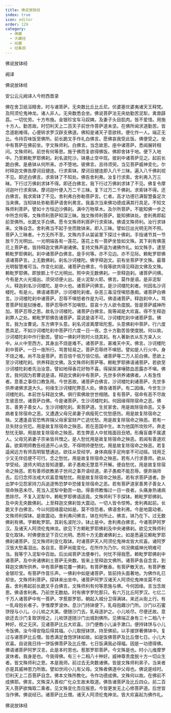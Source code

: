 ```yaml
---
title: 佛说放钵经
index: true
icon: editor
order: 129
category:
  - 佛藏
  - 大藏经
  - 经藏
  - 经集部
---
```


  佛说放钵经  

阙译  

佛说放钵经  

安公云元阙译人今附西晋录  

佛在舍卫祇洹精舍。时与诸菩萨。无央数比丘比丘尼。优婆塞优婆夷诸天王释梵。及阿须伦鬼神龙。诸人非人。无央数悉会坐。佛说菩萨法无央劫勤苦泥犁。禽兽薜荔。一切忧劳。十方布施。金银珍宝车马奴婢。及妻子头目肌肉。皆不爱惜。用施十方人。勤苦故。时忉利天上二百天子前世作菩萨道未坚。在佛所闻求道勤苦。皆念道剧难得。心便转求罗汉辟支佛道。佛知是诸天子意欲转。便化作一人。端正无比。令持百味饭至佛所。前长跪叉手作礼白佛言。愿佛哀我受此饭。佛便受之。坐中有菩萨在佛前坐。字文殊师利。白佛言。当念故恩。座中诸菩萨。悉闻展转相问。文殊师利。前世有何等恩。施于佛而复欲得佛饭。佛即舍钵于地。便下入地中。乃至赖毗罗耶佛刹。刹名波陀沙。钵悬止空中现。彼刹中诸菩萨见之。起前长跪白佛。是悬钵从何所来。亦不堕地。彼佛言。且待须臾。当见菩萨威神变化。尔时释迦文佛告摩诃目揵连。行求索钵。摩诃目揵连即入八千三昧。遍入八千佛刹视不见。即还白佛言。求索钵了不知处。佛告舍利弗。汝复行求索。舍利弗入万三昧。下行过万佛刹求钵不得。即还白佛言。我下行过万佛刹求钵了不见。佛复令摩诃迦叶行求索钵。摩诃迦叶便入万二千三昧。复下过万二千佛刹。求索钵不得。还白佛言。我求索钵了不见。舍利弗白弥勒菩萨言。仁者。高才功德已满智慧备足次当来佛。当知钵处弥勒菩萨语舍利弗言。我虽次当来佛功德成满其行具足。不知文殊师利菩萨。譬如十方恒边沙佛刹。满中万物草木。及尔所菩萨。不能知佛一步之中所念何等。文殊师利菩萨知深三昧。独文殊师利菩萨。能知佛钵处。舍利弗即起前至佛所。长跪叉手白佛。愿令文殊师利菩萨行求索钵。佛语文殊师利。汝行求钵来。文殊自念。舍利弗当不起于坐而致钵来。即入三昧。譬如日出光明无所不照。菩萨入三昧者。十方无所不至。文殊内手从袈裟里下探过十佛刹。手指诸节其一节放千万光明出。一光明端各有一莲花。莲花上有一菩萨坐皆如文殊。其下刹有佛莲花上菩萨者。皆持释迦文佛声谢诸佛。复持文殊声遥为诸佛作礼。如文殊手。逮至赖毗罗耶佛刹。刹中诸菩萨白佛言。是手何等。亦不见边。亦不见际。赖毗罗耶佛语诸菩萨言。上无数佛刹。刹名沙诃楼陀。佛字释迦文。前有坐菩萨字文殊。最尊光明智慧难可当。作变化如是。诸菩萨白佛言。今我等欲共得见释迦文佛及文殊。赖毗罗耶佛。即放额上千亿光明出。照中央无数佛刹。一至释迦刹。诸菩萨问佛。今有是大火光烟出。须臾顷便火出。是火泥犁火耶。佛言。莫作是语。是非泥犁火。释迦刹名沙诃楼陀。是中火也。诸菩萨问佛言。是沙诃楼陀刹者。何因名沙诃楼陀。有是火。佛语诸菩萨。沙诃楼陀刹者。杂恶三毒淫侄嗔怒愚痴。诸菩萨白佛言。沙诃楼陀刹中诸菩萨。忍辱不嗔怒者作是为可。佛语诸菩萨。释迦刹中人。骂詈菩萨轻是挝捶者。菩萨忍辱终不加嗔怒。慈哀十方人欲令度脱。皆是菩萨威神所加。菩萨忍辱之恩。故名沙诃楼陀。诸菩萨白佛言。我等闻是大欢喜。得不生释迦刹弊人之处。赖毗罗耶佛告诸菩萨。莫说是语不可。沙诃楼陀刹中诸菩萨意。佛言。我为汝曹说。东方佛字头意。刹名诃波离摩坻陀惹。头意佛刹中菩萨。行六度悉具足。不如沙诃楼陀刹中菩萨行六度一日一夜。念十方勤苦皆使度脱。何以故。沙诃楼陀刹中作行勤苦。譬如一佛刹坏败时火烧其刹。有人著新衣从东方来入火中。从火中至西方。其身出不烧是难不。诸菩萨言。甚难天中天。佛言。沙诃楼陀刹中菩萨。一日一夜所行。骂詈轻易之。菩萨忍辱终不嗔怒。譬如是人行火中。身不烧之难。尚不及是菩萨。若百倍千倍万倍亿倍。诸菩萨等二万人前白佛。愿欲上至沙诃楼陀刹。供养释迦文佛。及文殊师利菩萨等。赖毗罗耶佛语诸菩萨。若欲至沙诃楼陀刹者先治汝意。譬如地得香花好物不喜。得屎尿涕唾脓血恶露亦不嗔。佛言。我何因为若曹说是语。释迦文佛刹中有菩萨。先世多供养诸佛者。人有急性者。意善之事但口教急用。今世恶故。诸菩萨白佛言。沙诃楼陀刹诸菩萨。先世多供养诸佛求道大久。何缘生沙诃楼陀弊恶人处。佛告诸菩萨。有二因缘。今世生沙诃楼陀刹。本前世与释迦文佛。俱行索佛故世世相随。复有菩萨。宿命有恶不尽故生彼恶世。诸菩萨白佛。今是诸菩萨。生沙诃楼陀刹。何因缘得除宿命之恶。佛言。善男子善女人。生沙诃楼陀刹。索菩萨道。生贫家舍。用是故除宿命恶。又多病者复除宿命之恶。又遭遇父母兄弟妻子病瘦死亡忧愁感伤。用是故复除宿命之殃。又遭逢县官恐怖弃捐父母家室财产亡逃忧愁。用是故复除宿命之殃恶。若有一旦失财业穷厄。用是故复除宿命之殃恶。若在恶国中生。本为他国所攻败坏。奔走愁忧无聊。用是故复除宿命之殃恶。若生弊恶人中贫贱面目丑陋。形癃盲聋不属逮人。父母兄弟妻子宗亲皆共憎之。是人愁忧用是故复除宿命之殃恶。若闻有善道欢喜。欲索明师教告经道开心从受。不得明师便愁忧。用是故复除宿命之殃恶。若复遥闻远方有师高明智慧通达。欲往从受经学。身体病瘦手足拘挛不可动摇。钱用乏少又无伴侣便不可行。念之愁忧。用是故复除宿命之殃恶。若有人行求善师。欲从学受经。道师大明达皆知道要。弟子愚痴无慧意不开解。便自愁忧。用是故复除宿命之殃恶。若有善师欲教弟子世间之事开语经道。弟子愚痴不能忍辱。便弃捐师去。后归念师法戒大欢喜意悔愁忧。用是故复除宿命之殃恶。若有求菩萨道者。卧出梦中见怨家持刀兵追逐怖恐梦中恐懅复除宿命之恶。若有菩萨道家善男子善女人宿命殃恶未尽。死当入泥犁中勤苦一劫。得善师教悔过一日一夜者。头痛身热诸病悉除尽。不复入泥犁中。赖毗罗耶佛语适竟。文殊师利下手探钵。赖毗罗耶佛刹。及中央无央数佛刹。上至释迦文佛刹皆大震动。一切人皆令惊怖。舍利弗起前。长跪叉手白佛言。今以何因缘震动如是。莫不惊恐者。佛语舍利弗。今是地震动者。文殊师利探钵。是故震动。舍利弗问佛言。钵在何所止。佛言。钵乃在下。过无数佛刹有佛。字赖毗罗耶。其刹名波陀沙。钵止是中。舍利弗白佛言。今诸菩萨阿罗汉。及诸天人阿须伦鬼神龙。欲见下方赖毗罗耶佛刹及中央诸佛刹。欲见文殊师利变化取钵。时佛便放足下百亿光明。悉照十方无数诸佛刹土。如是悉遍见赖毗罗耶佛刹诸菩萨。见文殊师利变化取钵。时诸菩萨天人阿须伦鬼神龙皆大欢喜。诸阿罗汉皆大愁毒泪出。各自言。菩萨尚能变化。在所作为乃尔。何况佛威神光明难可当。我等宁入泥犁中百劫。后出闻菩萨法便奉行。何忧不得我愿。赖毗罗耶佛刹中诸菩萨。及中央诸佛刹土菩萨无央数。皆来上至释迦文佛所。诸菩萨各自念言。到释迦文佛所供养。中有菩萨散花覆一佛刹。有菩萨散香。有菩萨散天衣。有菩萨散金银珍宝。有菩萨作音乐声。一佛刹中如是诸菩萨。皆前持头面著地。为佛作礼已却坐。文殊师利菩萨。探钵来出坐中。诸菩萨阿罗汉诸天人阿须伦鬼神龙莫不欢喜。舍利弗起前长跪叉手白佛言。文殊师利有何等恩施与佛。今何因缘。言当念故恩。佛语舍利弗。乃前世无数劫。时有佛字罗陀那只。有六万比丘阿罗汉。七亿二千万人诸菩萨中有一菩萨。字惹那罗耶。朝起入城分卫得满钵。来还从街上行。有一乳母抱长者子。字惟摩罗波休。息沙门持钵便下。乳母抱趣沙门所。沙门以石蜜饼授与小儿。小儿啖之大美。便随沙门去。乳母逐护之。小儿啖尽。尽便还故。意欲还去沙门复取饼授之。儿啖饼逐随沙门出城到佛所。见佛端正身有三十二相八十种好。视之无厌。见诸菩萨比丘大欢喜。沙门便教小儿澡手漱口。便持钵饼与小儿令饭佛。汝今得安隐后得其福。小儿取授钵饼。持至佛前。以手接饼著佛钵中。复过与诸菩萨比丘僧。皆悉满足食饱饼钵如故。如是饭佛菩萨及比丘僧七日。小儿大欢喜。自说我日持一饼饭佛菩萨及比丘僧。七日饭满我必得福。因是一功德得佛。佛语诸菩萨阿罗汉言。此是本时恩也。惹那罗耶菩萨。今文殊是也。时小儿维摩罗波休者。我身是也。今我得佛。有三十二相八十种好。威神尊贵度脱十方一切众生者。皆文殊师利之恩。本是我师。前过去无央数诸佛。皆是文殊师利弟子。当来者亦是其威神恩力所致。譬如世间小儿有父母。文殊者佛道中父母也。佛说是经时。忉利天上二百菩萨自念。佛本文殊所教化。令作功德成佛。文殊何以故。在佛前不成佛耶。佛言。文殊深入善权广化众生故未取道。佛告诸菩萨及比丘四众。前二百天人菩萨欲悔取二乘者。见文殊变化吾应报恩。今皆更发无上心修菩萨道。后世皆当作佛。佛说经已。诸菩萨比丘僧。诸天人阿须伦鬼神龙。皆大欢喜起为佛作礼。  

佛说放钵经  
